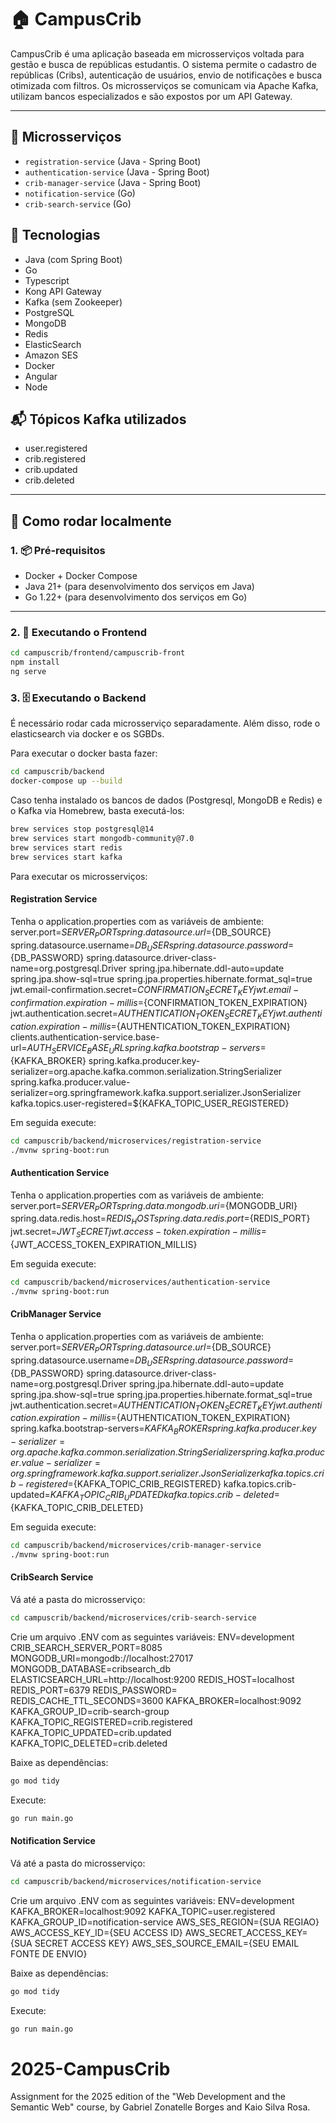 # 🏠 CampusCrib

CampusCrib é uma aplicação baseada em microsserviços voltada para gestão e busca de repúblicas estudantis. O sistema permite o cadastro de repúblicas (Cribs), autenticação de usuários, envio de notificações e busca otimizada com filtros. Os microsserviços se comunicam via Apache Kafka, utilizam bancos especializados e são expostos por um API Gateway.

---

## 🧩 Microsserviços

- `registration-service` (Java - Spring Boot)
- `authentication-service` (Java - Spring Boot)
- `crib-manager-service` (Java - Spring Boot)
- `notification-service` (Go)
- `crib-search-service` (Go)

## 🧠 Tecnologias
- Java (com Spring Boot)
- Go
- Typescript
- Kong API Gateway
- Kafka (sem Zookeeper)
- PostgreSQL
- MongoDB
- Redis
- ElasticSearch
- Amazon SES
- Docker
- Angular
- Node

## 📬 Tópicos Kafka utilizados
- user.registered
- crib.registered
- crib.updated
- crib.deleted

---

## 🚀 Como rodar localmente

### 1. 📦 Pré-requisitos

- Docker + Docker Compose
- Java 21+ (para desenvolvimento dos serviços em Java)
- Go 1.22+ (para desenvolvimento dos serviços em Go)

---

### 2. 🌠 Executando o Frontend
```bash
cd campuscrib/frontend/campuscrib-front
npm install
ng serve
```

### 3. 🗄️ Executando o Backend
É necessário rodar cada microsserviço separadamente. Além disso, rode o elasticsearch via docker e os SGBDs.

Para executar o docker basta fazer:
```bash
cd campuscrib/backend
docker-compose up --build
```

Caso tenha instalado os bancos de dados (Postgresql, MongoDB e Redis) e o Kafka via Homebrew, basta executá-los:
```bash
brew services stop postgresql@14
brew services start mongodb-community@7.0
brew services start redis
brew services start kafka
```

Para executar os microsserviços:

#### Registration Service
Tenha o application.properties com as variáveis de ambiente:
server.port=${SERVER_PORT}
spring.datasource.url=${DB_SOURCE}
spring.datasource.username=${DB_USER}
spring.datasource.password=${DB_PASSWORD}
spring.datasource.driver-class-name=org.postgresql.Driver
spring.jpa.hibernate.ddl-auto=update
spring.jpa.show-sql=true
spring.jpa.properties.hibernate.format_sql=true
jwt.email-confirmation.secret=${CONFIRMATION_SECRET_KEY}
jwt.email-confirmation.expiration-millis=${CONFIRMATION_TOKEN_EXPIRATION}
jwt.authentication.secret=${AUTHENTICATION_TOKEN_SECRET_KEY}
jwt.authentication.expiration-millis=${AUTHENTICATION_TOKEN_EXPIRATION}
clients.authentication-service.base-url=${AUTH_SERVICE_BASE_URL}
spring.kafka.bootstrap-servers=${KAFKA_BROKER}
spring.kafka.producer.key-serializer=org.apache.kafka.common.serialization.StringSerializer
spring.kafka.producer.value-serializer=org.springframework.kafka.support.serializer.JsonSerializer
kafka.topics.user-registered=${KAFKA_TOPIC_USER_REGISTERED}

Em seguida execute:
```bash
cd campuscrib/backend/microservices/registration-service
./mvnw spring-boot:run
```

#### Authentication Service
Tenha o application.properties com as variáveis de ambiente:
server.port=${SERVER_PORT}
spring.data.mongodb.uri=${MONGODB_URI}
spring.data.redis.host=${REDIS_HOST}
spring.data.redis.port=${REDIS_PORT}
jwt.secret=${JWT_SECRET}
jwt.access-token.expiration-millis=${JWT_ACCESS_TOKEN_EXPIRATION_MILLIS}

Em seguida execute:
```bash
cd campuscrib/backend/microservices/authentication-service
./mvnw spring-boot:run
```

#### CribManager Service
Tenha o application.properties com as variáveis de ambiente:
server.port=${SERVER_PORT}
spring.datasource.url=${DB_SOURCE}
spring.datasource.username=${DB_USER}
spring.datasource.password=${DB_PASSWORD}
spring.datasource.driver-class-name=org.postgresql.Driver
spring.jpa.hibernate.ddl-auto=update
spring.jpa.show-sql=true
spring.jpa.properties.hibernate.format_sql=true
jwt.authentication.secret=${AUTHENTICATION_TOKEN_SECRET_KEY}
jwt.authentication.expiration-millis=${AUTHENTICATION_TOKEN_EXPIRATION}
spring.kafka.bootstrap-servers=${KAFKA_BROKER}
spring.kafka.producer.key-serializer=org.apache.kafka.common.serialization.StringSerializer
spring.kafka.producer.value-serializer=org.springframework.kafka.support.serializer.JsonSerializer
kafka.topics.crib-registered=${KAFKA_TOPIC_CRIB_REGISTERED}
kafka.topics.crib-updated=${KAFKA_TOPIC_CRIB_UPDATED}
kafka.topics.crib-deleted=${KAFKA_TOPIC_CRIB_DELETED}

Em seguida execute:
```bash
cd campuscrib/backend/microservices/crib-manager-service
./mvnw spring-boot:run
```

#### CribSearch Service
Vá até a pasta do microsserviço:
```bash
cd campuscrib/backend/microservices/crib-search-service
```

Crie um arquivo .ENV com as seguintes variáveis:
ENV=development
CRIB_SEARCH_SERVER_PORT=8085
MONGODB_URI=mongodb://localhost:27017
MONGODB_DATABASE=cribsearch_db
ELASTICSEARCH_URL=http://localhost:9200
REDIS_HOST=localhost
REDIS_PORT=6379
REDIS_PASSWORD=
REDIS_CACHE_TTL_SECONDS=3600
KAFKA_BROKER=localhost:9092
KAFKA_GROUP_ID=crib-search-group
KAFKA_TOPIC_REGISTERED=crib.registered
KAFKA_TOPIC_UPDATED=crib.updated
KAFKA_TOPIC_DELETED=crib.deleted

Baixe as dependências:
```bash
go mod tidy
```

Execute:
```bash
go run main.go
```

#### Notification Service
Vá até a pasta do microsserviço:
```bash
cd campuscrib/backend/microservices/notification-service
```

Crie um arquivo .ENV com as seguintes variáveis:
ENV=development
KAFKA_BROKER=localhost:9092
KAFKA_TOPIC=user.registered
KAFKA_GROUP_ID=notification-service
AWS_SES_REGION={SUA REGIAO}
AWS_ACCESS_KEY_ID={SEU ACCESS ID}
AWS_SECRET_ACCESS_KEY={SUA SECRET ACCESS KEY}
AWS_SES_SOURCE_EMAIL={SEU EMAIL FONTE DE ENVIO}

Baixe as dependências:
```bash
go mod tidy
```

Execute:
```bash
go run main.go
```

# 2025-CampusCrib
Assignment for the 2025 edition of the "Web Development and the Semantic Web" course, by Gabriel Zonatelle Borges and Kaio Silva Rosa.

